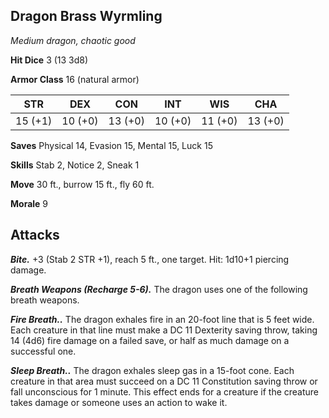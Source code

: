 ## Dragon Brass Wyrmling

*Medium dragon, chaotic good*

**Hit Dice** 3 (13 3d8)

**Armor Class** 16 (natural armor)

| STR     | DEX     | CON     | INT     | WIS     | CHA     |
|---------|---------|---------|---------|---------|---------|
| 15 (+1) | 10 (+0) | 13 (+0) | 10 (+0) | 11 (+0) | 13 (+0) |

**Saves** Physical 14, Evasion 15, Mental 15, Luck 15

**Skills** Stab 2, Notice 2, Sneak 1

**Move** 30 ft., burrow 15 ft., fly 60 ft.

**Morale** 9

## Attacks

***Bite.*** +3 (Stab 2 STR +1), reach 5 ft., one target. Hit: 1d10+1 piercing damage.

***Breath Weapons (Recharge 5-6).*** The dragon uses one of the following breath weapons.

***Fire Breath..*** The dragon exhales fire in an 20-foot line that is 5 feet wide. Each creature in that line must make a DC 11 Dexterity saving throw, taking 14 (4d6) fire damage on a failed save, or half as much damage on a successful one.

***Sleep Breath..*** The dragon exhales sleep gas in a 15-foot cone. Each creature in that area must succeed on a DC 11 Constitution saving throw or fall unconscious for 1 minute. This effect ends for a creature if the creature takes damage or someone uses an action to wake it.

